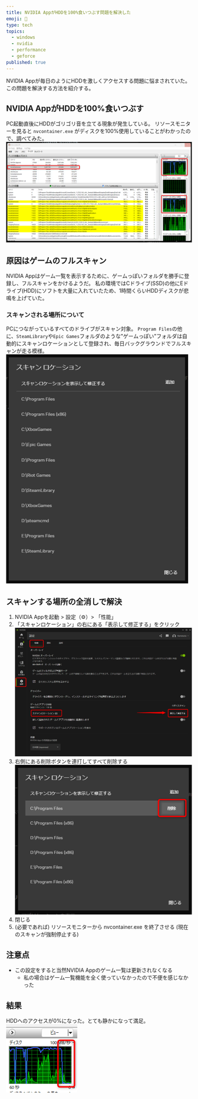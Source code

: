 ```yaml
---
title: NVIDIA AppがHDDを100%食いつぶす問題を解決した
emoji: 💾
type: tech
topics:
  - windows
  - nvidia
  - performance
  - geforce
published: true
---
```

NVIDIA Appが毎日のようにHDDを激しくアクセスする問題に悩まされていた。この問題を解決する方法を紹介する。
## NVIDIA AppがHDDを100%食いつぶす
PC起動直後にHDDがゴリゴリ音を立てる現象が発生している。
リソースモニターを見ると `nvcontainer.exe` がディスクを100%使用していることがわかったので、調べてみた。
![](/images/nvidia-app-hdd-access-fix/2025-05-07_19h27_11.png)
## 原因はゲームのフルスキャン
NVIDIA Appはゲーム一覧を表示するために、ゲームっぽいフォルダを勝手に登録し、フルスキャンをかけるようだ。
私の環境ではCドライブ(SSD)の他にEドライブ(HDD)にソフトを大量に入れていたため、1時間くらいHDDディスクが悲鳴を上げていた。
### スキャンされる場所について
PCにつながっているすべてのドライブがスキャン対象。
`Program Files`の他に、`SteamLibrary`や`Epic Games`フォルダのような"ゲームっぽい"フォルダは自動的にスキャンロケーションとして登録され、毎日バックグラウンドでフルスキャンが走る模様。
![](/images/nvidia-app-hdd-access-fix/2025-05-07_23h31_34.png)
## スキャンする場所の全消しで解決
1. NVIDIA Appを起動 > 設定（⚙️）> 「性能」
2. 「スキャンロケーション」の右にある「表示して修正する」をクリック
	![](/images/nvidia-app-hdd-access-fix/2025-05-07_22h52_08.png)
3. 右側にある削除ボタンを連打してすべて削除する
	![](/images/nvidia-app-hdd-access-fix/2025-05-07_19h25_04.png)
4. 閉じる
5. (必要であれば) リソースモニターから nvcontainer.exe を終了させる (現在のスキャンが強制停止する)
## 注意点
- この設定をすると当然NVIDIA Appのゲーム一覧は更新されなくなる
    - 私の場合はゲーム一覧機能を全く使っていなかったので不便を感じなかった
## 結果
HDDへのアクセスが0%になった。とても静かになって満足。
![](/images/nvidia-app-hdd-access-fix/2025-05-07_19h30_33.png)

